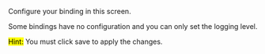 Configure your binding in this screen.

Some bindings have no configuration and you can only set the logging level.

<mark>Hint:</mark> You must click save to apply the changes.